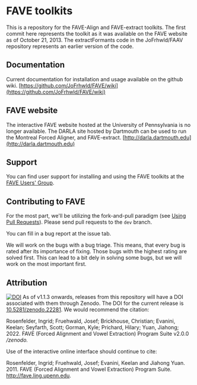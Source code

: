 # FAVE toolkits

This is a repository for the FAVE-Align and FAVE-extract toolkits.
The first commit here represents the toolkit as it was available on the FAVE website as of October 21, 2013.
The extractFormants code in the JoFrhwld/FAAV repository represents an earlier version of the code.

## Documentation
Current documentation for installation and usage available on the github wiki. [https://github.com/JoFrhwld/FAVE/wiki](https://github.com/JoFrhwld/FAVE/wiki)

## FAVE website

The interactive FAVE website hosted at the University of Pennsylvania is no longer available. The DARLA site hosted by Dartmouth can be used to run the Montreal Forced Aligner, and FAVE-extract. [http://darla.dartmouth.edu](http://darla.dartmouth.edu)

## Support

You can find user support for installing and using the FAVE toolkits at the [FAVE Users' Group](https://groups.google.com/forum/#!forum/fave-users).

## Contributing to FAVE
For the most part, we'll be utilizing the fork-and-pull paradigm (see [Using Pull Requests](https://help.github.com/articles/using-pull-requests)). Please send pull requests to the `dev` branch.

You can fill in a bug report at the issue tab. 

We will work on the bugs with a bug triage. This means, that every bug is rated after its importance of fixing. Those bugs with the highest rating are solved first. This can lead to a bit dely in solving some bugs, but we will work on the most important first. 

## Attribution
[![DOI](https://zenodo.org/badge/doi/10.5281/zenodo.22281.svg)](http://dx.doi.org/10.5281/zenodo.22281)
As of v1.1.3 onwards, releases from this repository will have a DOI associated with them through Zenodo. The DOI for the current release is [10.5281/zenodo.22281](http://dx.doi.org/10.5281/zenodo.22281). We would recommend the citation:

Rosenfelder, Ingrid; Fruehwald, Josef; Brickhouse, Christian; Evanini, Keelan; Seyfarth, Scott; Gorman, Kyle; Prichard, Hilary; Yuan, Jiahong; 2022. FAVE (Forced Alignment and Vowel Extraction) Program Suite v2.0.0 */zenodo.*

Use of the interactive online interface should continue to cite:

Rosenfelder, Ingrid; Fruehwald, Josef; Evanini, Keelan and Jiahong Yuan. 2011. FAVE (Forced Alignment and Vowel Extraction) Program Suite. http://fave.ling.upenn.edu.
